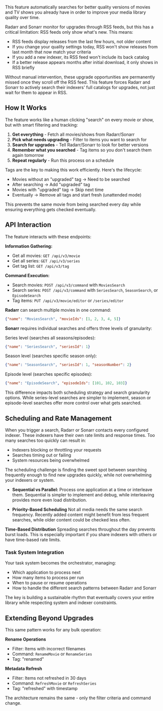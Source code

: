 This feature automatically searches for better quality versions of movies and TV shows you already have in order to improve your media library quality over time.

Radarr and Sonarr monitor for upgrades through RSS feeds, but this has a critical limitation: RSS feeds only show what's new. This means:

- RSS feeds display releases from the last few hours, not older content
- If you change your quality settings today, RSS won't show releases from last month that now match your criteria
- If you add a new indexer, its RSS feed won't include its back catalog
- If a better release appears months after initial download, it only shows in RSS briefly

Without manual intervention, these upgrade opportunities are permanently missed once they scroll off the RSS feed. This feature forces Radarr and Sonarr to actively search their indexers' full catalogs for upgrades, not just wait for them to appear in RSS.

## How It Works

The feature works like a human clicking "search" on every movie or show, but with smart filtering and tracking:

1. **Get everything** - Fetch all movies/shows from Radarr/Sonarr
2. **Pick what needs upgrading** - Filter to items you want to search for
3. **Search for upgrades** - Tell Radarr/Sonarr to look for better versions
4. **Remember what you searched** - Tag items so you don't search them again tomorrow
5. **Repeat regularly** - Run this process on a schedule

Tags are the key to making this work efficiently. Here's the lifecycle:

- Movies without an "upgraded" tag → Need to be searched
- After searching → Add "upgraded" tag
- Movies with "upgraded" tag → Skip next time
- Eventually → Remove all tags and start fresh (unattended mode)

This prevents the same movie from being searched every day while ensuring everything gets checked eventually.

## API Interaction

The feature interacts with these endpoints:

**Information Gathering:**

- Get all movies: `GET /api/v3/movie`
- Get all series: `GET /api/v3/series`
- Get tag list: `GET /api/v3/tag`

**Command Execution:**

- Search movies: `POST /api/v3/command` with `MoviesSearch`
- Search series: `POST /api/v3/command` with `SeriesSearch`, `SeasonSearch`, or `EpisodeSearch`
- Tag items: `PUT /api/v3/movie/editor` or `/series/editor`

**Radarr** can search multiple movies in one command:

```json
{"name": "MoviesSearch", "movieIds": [1, 2, 3, 4, 5]}
```

**Sonarr** requires individual searches and offers three levels of granularity:

Series level (searches all seasons/episodes):

```json
{"name": "SeriesSearch", "seriesId": 1}
```

Season level (searches specific season only):

```json
{"name": "SeasonSearch", "seriesId": 1, "seasonNumber": 2}
```

Episode level (searches specific episodes):

```json
{"name": "EpisodeSearch", "episodeIds": [101, 102, 103]}
```

This difference impacts both scheduling strategy and search granularity options. While series-level searches are simpler to implement, season or episode-level searches offer more control over what gets searched.

## Scheduling and Rate Management

When you trigger a search, Radarr or Sonarr contacts every configured indexer. These indexers have their own rate limits and response times. Too many searches too quickly can result in:

- Indexers blocking or throttling your requests
- Searches timing out or failing
- System resources being overwhelmed

The scheduling challenge is finding the sweet spot between searching frequently enough to find new upgrades quickly, while not overwhelming your indexers or system.

- **Sequential vs Parallel:** Process one application at a time or interleave them. Sequential is simpler to implement and debug, while interleaving provides more even load distribution.

- **Priority-Based Scheduling** Not all media needs the same search frequency. Recently added content might benefit from less frequent searches, while older content could be checked less often.

**Time-Based Distribution** Spreading searches throughout the day prevents burst loads. This is especially important if you share indexers with others or have time-based rate limits.

### Task System Integration

Your task system becomes the orchestrator, managing:

- Which application to process next
- How many items to process per run
- When to pause or resume operations
- How to handle the different search patterns between Radarr and Sonarr

The key is building a sustainable rhythm that eventually covers your entire library while respecting system and indexer constraints.

## Extending Beyond Upgrades

This same pattern works for any bulk operation:

**Rename Operations**

- Filter: Items with incorrect filenames
- Command: `RenameMovie` or `RenameSeries`
- Tag: "renamed"

**Metadata Refresh**

- Filter: Items not refreshed in 30 days
- Command: `RefreshMovie` or `RefreshSeries`
- Tag: "refreshed" with timestamp

The architecture remains the same - only the filter criteria and command change.